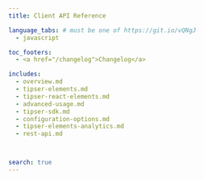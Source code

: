 ```yaml
---
title: Client API Reference

language_tabs: # must be one of https://git.io/vQNgJ
  - javascript

toc_footers:
  - <a href="/changelog">Changelog</a>

includes:
  - overview.md
  - tipser-elements.md
  - tipser-react-elements.md
  - advanced-usage.md
  - tipser-sdk.md
  - configuration-options.md
  - tipser-elements-analytics.md
  - rest-api.md



search: true
---
```

